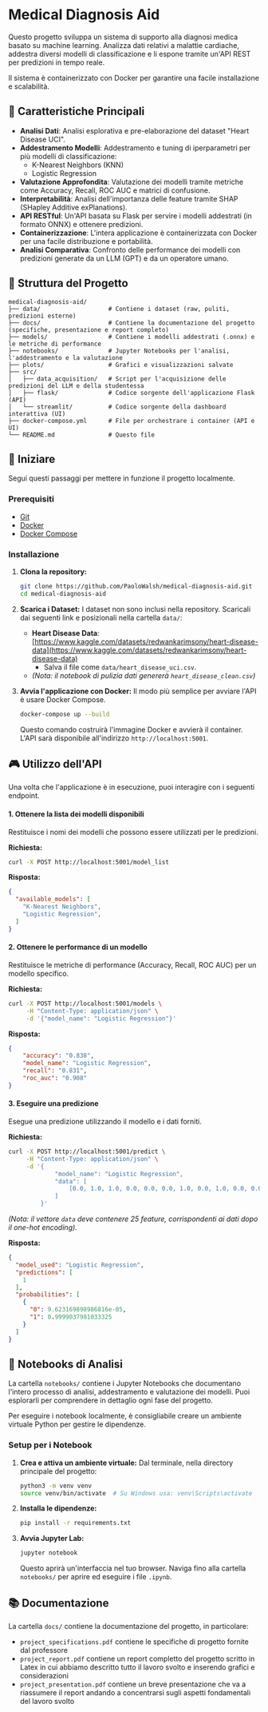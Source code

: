 # Medical Diagnosis Aid

Questo progetto sviluppa un sistema di supporto alla diagnosi medica basato su machine learning. Analizza dati relativi a malattie cardiache, addestra diversi modelli di classificazione e li espone tramite un'API REST per predizioni in tempo reale.

Il sistema è containerizzato con Docker per garantire una facile installazione e scalabilità.

## 🌟 Caratteristiche Principali

-   **Analisi Dati**: Analisi esplorativa e pre-elaborazione del dataset "Heart Disease UCI".
-   **Addestramento Modelli**: Addestramento e tuning di iperparametri per più modelli di classificazione:
    -   K-Nearest Neighbors (KNN)
    -   Logistic Regression
-   **Valutazione Approfondita**: Valutazione dei modelli tramite metriche come Accuracy, Recall, ROC AUC e matrici di confusione.
-   **Interpretabilità**: Analisi dell'importanza delle feature tramite SHAP (SHapley Additive exPlanations).
-   **API RESTful**: Un'API basata su Flask per servire i modelli addestrati (in formato ONNX) e ottenere predizioni.
-   **Containerizzazione**: L'intera applicazione è containerizzata con Docker per una facile distribuzione e portabilità.
-   **Analisi Comparativa**: Confronto delle performance dei modelli con predizioni generate da un LLM (GPT) e da un operatore umano.

## 📂 Struttura del Progetto

```
medical-diagnosis-aid/
├── data/                   # Contiene i dataset (raw, puliti, predizioni esterne)
├── docs/                   # Contiene la documentazione del progetto (specifiche, presentazione e report completo)
├── models/                 # Contiene i modelli addestrati (.onnx) e le metriche di performance
├── notebooks/              # Jupyter Notebooks per l'analisi, l'addestramento e la valutazione
├── plots/                  # Grafici e visualizzazioni salvate
├── src/
│   ├── data_acquisition/   # Script per l'acquisizione delle predizioni del LLM e della studentessa
│   ├── flask/              # Codice sorgente dell'applicazione Flask (API)
│   └── streamlit/          # Codice sorgente della dashboard interattiva (UI)
├── docker-compose.yml      # File per orchestrare i container (API e UI)
└── README.md               # Questo file
```

## 🚀 Iniziare

Segui questi passaggi per mettere in funzione il progetto localmente.

### Prerequisiti

-   [Git](https://git-scm.com/)
-   [Docker](https://www.docker.com/get-started)
-   [Docker Compose](https://docs.docker.com/compose/install/)

### Installazione

1.  **Clona la repository:**
    ```sh
    git clone https://github.com/PaoloWalsh/medical-diagnosis-aid.git
    cd medical-diagnosis-aid
    ```

2.  **Scarica i Dataset:**
    I dataset non sono inclusi nella repository. Scaricali dai seguenti link e posizionali nella cartella `data/`:
    -   **Heart Disease Data**: [https://www.kaggle.com/datasets/redwankarimsony/heart-disease-data](https://www.kaggle.com/datasets/redwankarimsony/heart-disease-data)
        -   Salva il file come `data/heart_disease_uci.csv`.
    -   *(Nota: il notebook di pulizia dati genererà `heart_disease_clean.csv`)*
  
3.  **Avvia l'applicazione con Docker:**
    Il modo più semplice per avviare l'API è usare Docker Compose.
    ```sh
    docker-compose up --build
    ```
    Questo comando costruirà l'immagine Docker e avvierà il container. L'API sarà disponibile all'indirizzo `http://localhost:5001`.

## 🎮 Utilizzo dell'API

Una volta che l'applicazione è in esecuzione, puoi interagire con i seguenti endpoint.

#### 1. Ottenere la lista dei modelli disponibili

Restituisce i nomi dei modelli che possono essere utilizzati per le predizioni.

**Richiesta:**
```sh
curl -X POST http://localhost:5001/model_list
```

**Risposta:**
```json
{
  "available_models": [
    "K-Nearest Neighbors",
    "Logistic Regression",
  ]
}
```

#### 2. Ottenere le performance di un modello

Restituisce le metriche di performance (Accuracy, Recall, ROC AUC) per un modello specifico.

**Richiesta:**
```sh
curl -X POST http://localhost:5001/models \
     -H "Content-Type: application/json" \
     -d '{"model_name": "Logistic Regression"}'
```

**Risposta:**
```json
{
    "accuracy": "0.838",
    "model_name": "Logistic Regression",
    "recall": "0.831",
    "roc_auc": "0.908"
}
```

#### 3. Eseguire una predizione

Esegue una predizione utilizzando il modello e i dati forniti.

**Richiesta:**
```sh
curl -X POST http://localhost:5001/predict \
     -H "Content-Type: application/json" \
     -d '{
             "model_name": "Logistic Regression",
             "data": [
                 [0.0, 1.0, 1.0, 0.0, 0.0, 0.0, 1.0, 0.0, 1.0, 0.0, 0.0, 0.0, 1.0, 0.0, 1.0, 0.0, 0.0, 0.0, 1.0, 45.0, 142.0, 309.0, 147.0, 0.0, 3.0]
             ]
         }'
```
*(Nota: il vettore `data` deve contenere 25 feature, corrispondenti ai dati dopo il one-hot encoding).*

**Risposta:**
```json
{
  "model_used": "Logistic Regression",
  "predictions": [
    1
  ],
  "probabilities": [
    {
      "0": 9.623169898986816e-05,
      "1": 0.9999037981033325
    }
  ]
}
```

## 📓 Notebooks di Analisi

La cartella `notebooks/` contiene i Jupyter Notebooks che documentano l'intero processo di analisi, addestramento e valutazione dei modelli. Puoi esplorarli per comprendere in dettaglio ogni fase del progetto.

Per eseguire i notebook localmente, è consigliabile creare un ambiente virtuale Python per gestire le dipendenze.

### Setup per i Notebook

1.  **Crea e attiva un ambiente virtuale:**
    Dal terminale, nella directory principale del progetto:
    ```sh
    python3 -m venv venv
    source venv/bin/activate  # Su Windows usa: venv\Scripts\activate
    ```

2.  **Installa le dipendenze:**
    ```sh
    pip install -r requirements.txt
    ```

3.  **Avvia Jupyter Lab:**
    ```sh
    jupyter notebook
    ```
    Questo aprirà un'interfaccia nel tuo browser. Naviga fino alla cartella `notebooks/` per aprire ed eseguire i file `.ipynb`.

## 📚 Documentazione

La cartella `docs/` contiene la documentazione del progetto, in particolare:
- `project_specifications.pdf` contiene le specifiche di progetto fornite dal professore
- `project_report.pdf` contiene un report completto del progetto scritto in Latex in cui abbiamo descritto tutto il lavoro svolto e inserendo grafici e considerazioni
- `project_presentation.pdf` contiene un breve presentazione che va a riassumere il report andando a concentrarsi sugli aspetti fondamentali del lavoro svolto
